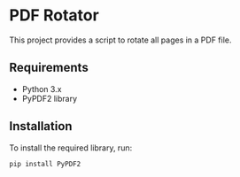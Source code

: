 # PDF Rotator

This project provides a script to rotate all pages in a PDF file.

## Requirements

- Python 3.x
- PyPDF2 library

## Installation

To install the required library, run:
```bash
pip install PyPDF2
